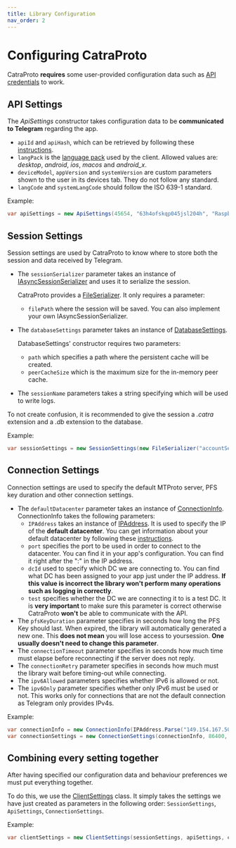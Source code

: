 ```yaml
---
title: Library Configuration
nav_order: 2
---
```

# Configuring CatraProto
CatraProto **requires** some user-provided configuration data such as [API credentials](app_configuration.md) to work.
## API Settings
The _ApiSettings_ constructor takes configuration data to be **communicated to Telegram** regarding the app.
- `apiId` and `apiHash`, which can be retrieved by following these [instructions](app_configuration.md).
- `langPack` is the [language pack](https://telegram.org/blog/translations-iv2) used by the client. Allowed values are: _desktop_, _android_, _ios_, _macos_ and *android_x*.
- `deviceModel`, `appVersion` and `systemVersion` are custom parameters shown to the user in its devices tab. They do not follow any standard.
- `langCode` and `systemLangCode` should follow the ISO 639-1 standard.

Example:
```cs 
var apiSettings = new ApiSettings(45654, "63h4ofskqp045jsl204h", "Raspberry Pi", "1.0", "en", "tdesktop", "en", "1.0");
```
## Session Settings
Session settings are used by CatraProto to know where to store both the session and data received by Telegram.
- The `sessionSerializer` parameter takes an instance of [IAsyncSessionSerializer](https://github.com/CatraProto/Client/blob/master/src/CatraProto.Client/MTProto/Session/Interfaces/IAsyncSessionSerializer.cs) and uses it to serialize the session.

  CatraProto provides a [FileSerializer](https://github.com/CatraProto/Client/src/CatraProto.Client/MTProto/Session/Deserializers/FileSerializer.cs).
  It only requires a parameter:
  - `filePath` where the session will be saved.
  You can also implement your own IAsyncSessionSerializer.
- The `databaseSettings` parameter takes an instance of [DatabaseSettings](https://github.com/CatraProto/Client/blob/master/src/CatraProto.Client/MTProto/Settings/DatabaseSettings.cs). 
  
    DatabaseSettings' constructor requires two parameters:
  - `path` which specifies a path where the persistent cache will be created.
  - `peerCacheSize` which is the maximum size for the in-memory peer cache.
- The `sessionName` parameters takes a string specifying which will be used to write logs.

To not create confusion, it is recommended to give the session a _.catra_ extension and a _.db_ extension to the database.

Example:
```cs 
var sessionSettings = new SessionSettings(new FileSerializer("accountSession.catra"), new DatabaseSettings($"data/accountData.db", 50), "Private account");
```
## Connection Settings
Connection settings are used to specify the default MTProto server, PFS key duration and other connection settings.
- The `defaultDatacenter` parameter takes an instance of [ConnectionInfo](https://github.com/CatraProto/Client/blob/master/src/CatraProto.Client/Connections/ConnectionInfo.cs).   
  ConnectionInfo takes the following parameters:
  - `IPAddress` takes an instance of [IPAddress](https://docs.microsoft.com/en-us/dotnet/api/system.net.ipaddress). It is used to specify the IP of the **default datacenter**. You can get information about your default datacenter by following these [instructions](app_configuration.md).
  - `port` specifies the port to be used in order to connect to the datacenter. You can find it in your app's configuration. You can find it right after the ":" in the IP address.
  - `dcId` used to specify which DC we are connecting to. You can find what DC has been assigned to your app just under the IP address. **If this value is incorrect the library won't perform many operations such as logging in correctly**.
  - `test` specifies whether the DC we are connecting it to is a test DC. It is **very important** to make sure this parameter is correct otherwise CatraProto **won't** be able to communicate with the API. 
- The `pfsKeyDuration` parameter specifies in seconds how long the PFS Key should last. When expired, the library will automatically generated a new one. This **does not mean** you will lose access to yoursession. **One usually doesn't need to change this parameter**. 
- The `connectionTimeout` parameter specifies in seconds how much time must elapse before reconnecting if the server does not reply.
- The `connectionRetry` parameter specifies in seconds how much must the library wait before timing-out while connecting. 
- The `ipv6Allowed` parameters specifies whether IPv6 is allowed or not.
- The `ipv6Only` parameter specifies whether only IPv6 must be used or not. This works only for connections that are not the default connection as Telegram only provides IPv4s.

Example:
```cs 
var connectionInfo = new ConnectionInfo(IPAddress.Parse("149.154.167.50"), 443, 2, false);
var connectionSettings = new ConnectionSettings(connectionInfo, 86400, 25, 15, false, false));
```

## Combining every setting together
After having specified our configuration data and behaviour preferences we must put everything together. 

To do this, we use the [ClientSettings](https://github.com/CatraProto/Client/blob/master/src/CatraProto.Client/MTProto/Settings/ClientSettings.cs) class. It simply takes the settings we have just created as parameters in the following order: `SessionSettings`, `ApiSettings`, `ConnectionSettings`.

Example:
```cs 
var clientSettings = new ClientSettings(sessionSettings, apiSettings, connectionSettings);
```
